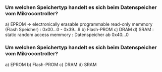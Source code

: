 
### Um welchen Speichertyp handelt es sich beim Datenspeicher vom Mikrocontroller? 
a) EPROM -> electronically erasable programmable read-only memmory (Flash Speicher) : 0x00...0 - 0x39...9
b) Flash-PROM 
c) DRAM 
d) SRAM : static random access memmory : Datenspeicher ab 0x40...0


### Um welchen Speichertyp handelt es sich beim Datenspeicher vom Mikrocontroller? 
a) EPROM 
b) Flash-PROM 
c) DRAM 
d) SRAM 
